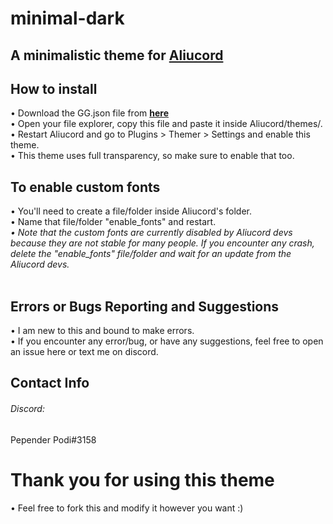 # minimal-dark

<h2> A minimalistic theme for <a href="https://github.com/Aliucord/Aliucord/">Aliucord</a> </h2>

<h2> How to install </h2>
• Download the GG.json file from <a href="https://cdn.discordapp.com/attachments/820525134540570664/930688225641631754/GG.json"><b>here</b></a><br>
• Open your file explorer, copy this file and paste it inside Aliucord/themes/. <br>
• Restart Aliucord and go to Plugins > Themer > Settings and enable this theme. <br>
• This theme uses full transparency, so make sure to enable that too.<br>
<h2> To enable custom fonts </h2>
• You'll need to create a file/folder inside Aliucord's folder.<br>
• Name that file/folder "enable_fonts" and restart.<br>
<i>• Note that the custom fonts are currently disabled by Aliucord devs because they are not stable for many people. If you encounter any crash, delete the "enable_fonts" file/folder and wait for an update from the Aliucord devs.</i><br>
<br>
<h2> Errors or Bugs Reporting and Suggestions  </h2>
• I am new to this and bound to make errors.<br>
• If you encounter any error/bug, or have any suggestions, feel free to open an issue here or text me on discord.<br>
<h2> Contact Info </h2>
<h6> Discord: </h6> Pepender Podi#3158
<h1> Thank you for using this theme </h1>
• Feel free to fork this and modify it however you want :)

